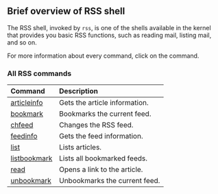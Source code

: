 ## Brief overview of RSS shell

The RSS shell, invoked by `rss`, is one of the shells available in the kernel that provides you basic RSS functions, such as reading mail, listing mail, and so on.

For more information about every command, click on the command.

### All RSS commands

| Command                                                     | Description
|:------------------------------------------------------------|:------------
| [articleinfo](rss/KS-RSS-Command-articleinfo.md)   | Gets the article information.
| [bookmark](rss/KS-RSS-Command-bookmark.md)         | Bookmarks the current feed.
| [chfeed](rss/KS-RSS-Command-chfeed.md)             | Changes the RSS feed.
| [feedinfo](rss/KS-RSS-Command-feedinfo.md)         | Gets the feed information.
| [list](rss/KS-RSS-Command-list.md)                 | Lists articles.
| [listbookmark](rss/KS-RSS-Command-listbookmark.md) | Lists all bookmarked feeds.
| [read](rss/KS-RSS-Command-read.md)                 | Opens a link to the article.
| [unbookmark](rss/KS-RSS-Command-unbookmark.md)     | Unbookmarks the current feed.

